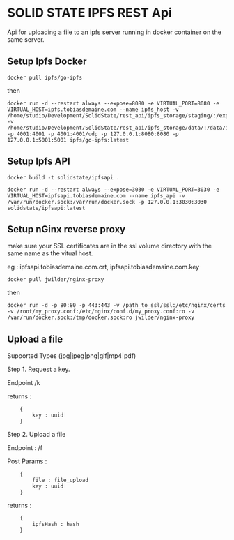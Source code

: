 SOLID STATE IPFS REST Api
=========================

Api for uploading a file to an ipfs server running in docker container on the same server.

Setup Ipfs Docker
-----------------
```text
docker pull ipfs/go-ipfs
```
then
```text
docker run -d --restart always --expose=8080 -e VIRTUAL_PORT=8080 -e VIRTUAL_HOST=ipfs.tobiasdemaine.com --name ipfs_host -v /home/studio/Development/SolidState/rest_api/ipfs_storage/staging/:/export -v /home/studio/Development/SolidState/rest_api/ipfs_storage/data/:/data/ipfs -p 4001:4001 -p 4001:4001/udp -p 127.0.0.1:8080:8080 -p 127.0.0.1:5001:5001 ipfs/go-ipfs:latest
```

Setup Ipfs API
---------------
```text
docker build -t solidstate/ipfsapi .
```

```text
docker run -d --restart always --expose=3030 -e VIRTUAL_PORT=3030 -e VIRTUAL_HOST=ipfsapi.tobiasdemaine.com --name ipfs_api -v /var/run/docker.sock:/var/run/docker.sock -p 127.0.0.1:3030:3030 solidstate/ipfsapi:latest
```


Setup nGinx reverse proxy
-------------------------
make sure your SSL certificates are in the ssl volume directory with the same name as the vitual host. 

eg : ipfsapi.tobiasdemaine.com.crt, ipfsapi.tobiasdemaine.com.key


```text
docker pull jwilder/nginx-proxy
```
then
```text
docker run -d -p 80:80 -p 443:443 -v /path_to_ssl/ssl:/etc/nginx/certs -v /root/my_proxy.conf:/etc/nginx/conf.d/my_proxy.conf:ro -v /var/run/docker.sock:/tmp/docker.sock:ro jwilder/nginx-proxy
```


Upload a file
-------------
Supported Types (jpg|jpeg|png|gif|mp4|pdf)

Step 1. Request a key. 

Endpoint /k

returns :
```text
    {
        key : uuid
    }
```


Step 2. Upload a file 

Endpoint : /f

Post Params :
```text
    {
        file : file_upload
        key : uuid
    }
```

returns :
```text
    {
        ipfsHash : hash
    }
```
